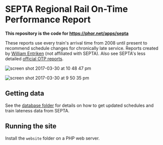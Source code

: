 # SEPTA Regional Rail On-Time Performance Report

**This repository is the code for https://phor.net/apps/septa**

These reports use every train's arrival time from 2008 until present to recommend schedule changes for chronically late service. Reports created by [William Entriken](http://phor.net/) (not affiliated with SEPTA). Also see SEPTA's less detailed [official OTP reports](http://www.septa.org/service/rail/otp.html).

![screen shot 2017-03-30 at 10 48 47 pm](https://cloud.githubusercontent.com/assets/382183/24534303/111515da-159b-11e7-96e7-30c6b614e613.png)

![screen shot 2017-03-30 at 9 50 35 pm](https://cloud.githubusercontent.com/assets/382183/24533035/f18e97de-1592-11e7-8d07-7d20d338bd82.png)

## Getting data

See the [database folder](https://github.com/fulldecent/septa-regionalrail-otp/tree/master/website/database) for details on how to get updated schedules and train lateness data from SEPTA.

## Running the site

Install the `website` folder on a PHP web server.
